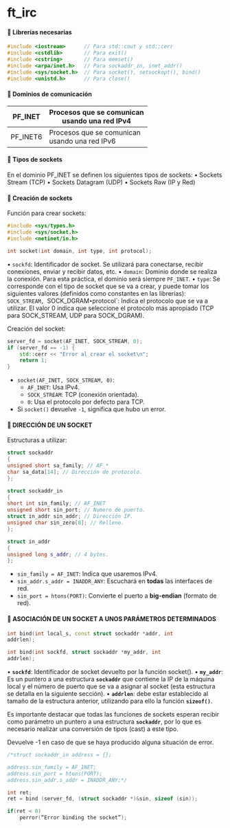 # ft_irc

#### **📌 Librerías necesarias**
```c++
#include <iostream>      // Para std::cout y std::cerr
#include <cstdlib>       // Para exit()
#include <cstring>       // Para memset()
#include <arpa/inet.h>   // Para sockaddr_in, inet_addr()
#include <sys/socket.h>  // Para socket(), setsockopt(), bind()
#include <unistd.h>      // Para close()
```

#### 📌 Dominios de comunicación

| PF_INET  | Procesos que se comunican<br>usando una red IPv4 |
| -------- | ------------------------------------------------ |
| PF_INET6 | Procesos que se comunican<br>usando una red IPv6 |
#### 📌 Tipos de sockets

En el dominio PF_INET se definen los siguientes tipos de sockets:
• Sockets Stream (TCP)
• Sockets Datagram (UDP)
• Sockets Raw (IP y Red)

#### 📌 Creación de sockets
Función para crear sockets:
```c++
#include <sys/types.h>
#include <sys/socket.h>
#include <netinet/in.h>

int socket(int domain, int type, int protocol);
```
• `sockfd`: Identificador de socket. Se utilizará para conectarse, recibir
conexiones, enviar y recibir datos, etc.
• `domain`: Dominio donde se realiza la conexión. Para esta práctica, el dominio
será siempre `PF_INET`.
• `type`: Se corresponde con el tipo de socket que se va a crear, y puede tomar los
siguientes valores (definidos como constantes en las librerías): `SOCK_STREAM,
`SOCK_DGRAM`
• `protocol`: Indica el protocolo que se va a utilizar. El valor 0 indica que
seleccione el protocolo más apropiado (TCP para SOCK_STREAM, UDP para
SOCK_DGRAM).

Creación del socket:
```c++
server_fd = socket(AF_INET, SOCK_STREAM, 0);
if (server_fd == -1) {
    std::cerr << "Error al crear el socket\n";
    return 1;
}
```

- `socket(AF_INET, SOCK_STREAM, 0)`:
    - `AF_INET`: Usa IPv4.
    - `SOCK_STREAM`: TCP (conexión orientada).
    - `0`: Usa el protocolo por defecto para TCP.
- Si `socket()` devuelve `-1`, significa que hubo un error.

#### 📌 DIRECCIÓN DE UN SOCKET

Estructuras a utilizar:
```c++
struct sockaddr
{
unsigned short sa_family; // AF_*
char sa_data[14]; // Dirección de protocolo.
};

struct sockaddr_in
{
short int sin_family; // AF_INET
unsigned short sin_port; // Numero de puerto.
struct in_addr sin_addr; // Dirección IP.
unsigned char sin_zero[8]; // Relleno.
};

struct in_addr
{
unsigned long s_addr; // 4 bytes.
};
```

- `sin_family = AF_INET`: Indica que usaremos IPv4.
- `sin_addr.s_addr = INADDR_ANY`: Escuchará en **todas** las interfaces de red.
- `sin_port = htons(PORT)`: Convierte el puerto a **big-endian** (formato de red).


#### 📌 ASOCIACIÓN DE UN SOCKET A UNOS PARÁMETROS DETERMINADOS

```c++
int bind(int local_s, const struct sockaddr *addr, int
addrlen);

int bind(int sockfd, struct sockaddr *my_addr, int
addrlen);
```
• **`sockfd`**: Identificador de socket devuelto por la función socket().
• **`my_addr`**: Es un puntero a una estructura **`sockaddr`** que contiene la IP de la
máquina local y el número de puerto que se va a asignar al socket (esta
estructura se detalla en la siguiente sección).
• **`addrlen`**: debe estar establecido al tamaño de la estructura anterior, utilizando
para ello la función **`sizeof()`**.

Es importante destacar que todas las funciones de sockets esperan recibir como
parámetro un puntero a una estructura **`sockaddr`**, por lo que es necesario realizar una
conversión de tipos (cast) a este tipo.

Devuelve -1 en caso de que se haya producido alguna situación de error.

```c++
/*struct sockaddr_in address = {};

address.sin_family = AF_INET;
address.sin_port = htons(PORT);
address.sin_addr.s_addr = INADDR_ANY;*/

int ret;
ret = bind (server_fd, (struct sockaddr *)&sin, sizeof (sin));

if(ret < 0)
	perror(“Error binding the socket”);
```